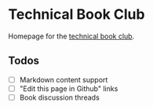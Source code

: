 # Technical Book Club

Homepage for the [technical book club](https://techbookclub.dev/).

## Todos

- [ ] Markdown content support
- [ ] "Edit this page in Github" links
- [ ] Book discussion threads
